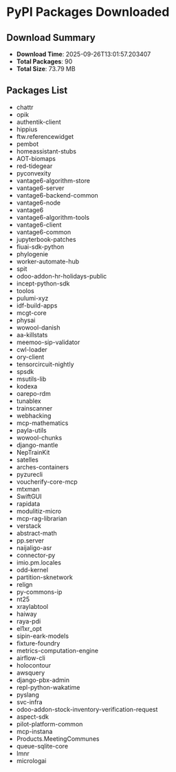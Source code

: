 # PyPI Packages Downloaded

## Download Summary
- **Download Time**: 2025-09-26T13:01:57.203407
- **Total Packages**: 90
- **Total Size**: 73.79 MB

## Packages List
- chattr
- opik
- authentik-client
- hippius
- ftw.referencewidget
- pembot
- homeassistant-stubs
- AOT-biomaps
- red-tidegear
- pyconvexity
- vantage6-algorithm-store
- vantage6-server
- vantage6-backend-common
- vantage6-node
- vantage6
- vantage6-algorithm-tools
- vantage6-client
- vantage6-common
- jupyterbook-patches
- fiuai-sdk-python
- phylogenie
- worker-automate-hub
- spit
- odoo-addon-hr-holidays-public
- incept-python-sdk
- toolos
- pulumi-xyz
- idf-build-apps
- mcgt-core
- physai
- wowool-danish
- aa-killstats
- meemoo-sip-validator
- cwl-loader
- ory-client
- tensorcircuit-nightly
- spsdk
- msutils-lib
- kodexa
- oarepo-rdm
- tunablex
- trainscanner
- webhacking
- mcp-mathematics
- payla-utils
- wowool-chunks
- django-mantle
- NepTrainKit
- satelles
- arches-containers
- pyzurecli
- voucherify-core-mcp
- mtxman
- SwiftGUI
- rapidata
- modulitiz-micro
- mcp-rag-librarian
- verstack
- abstract-math
- pp.server
- naijaligo-asr
- connector-py
- imio.pm.locales
- odd-kernel
- partition-sknetwork
- relign
- py-commons-ip
- nt25
- xraylabtool
- haiway
- raya-pdi
- el1xr_opt
- sipin-eark-models
- fixture-foundry
- metrics-computation-engine
- airflow-cli
- holocontour
- awsquery
- django-pbx-admin
- repl-python-wakatime
- pyslang
- svc-infra
- odoo-addon-stock-inventory-verification-request
- aspect-sdk
- pilot-platform-common
- mcp-instana
- Products.MeetingCommunes
- queue-sqlite-core
- lmnr
- micrologai
